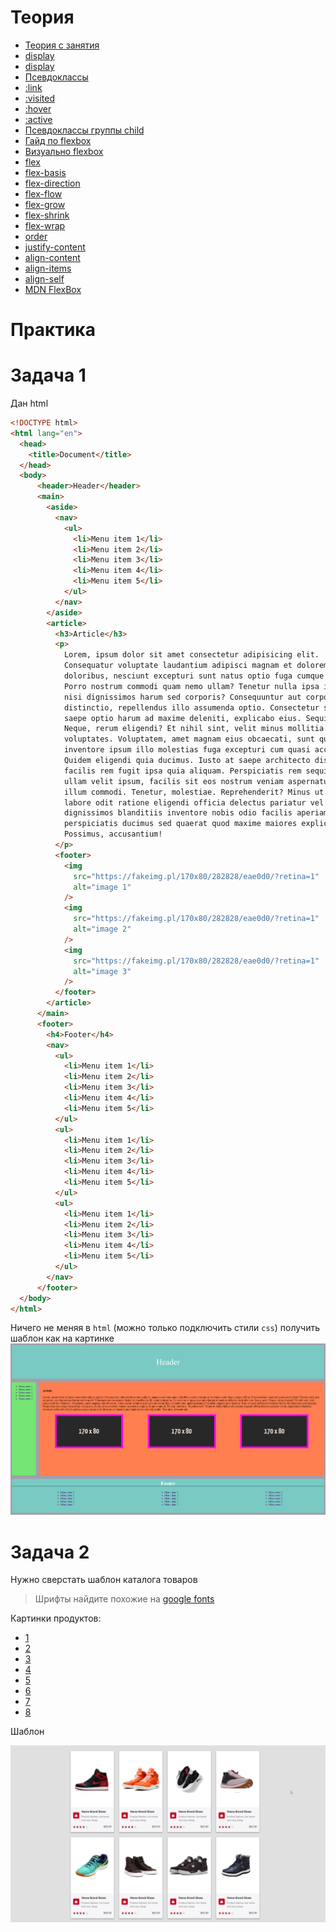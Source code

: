 # Теория

- [Теория с занятия](https://momaesham.github.io/html-css/lessons/5)
- [display](https://doka.guide/css/display/)
- [display](https://htmlbase.ru/css/display)
- [Псевдоклассы](https://doka.guide/css/pseudoclasses/)
- [:link](https://doka.guide/css/link/)
- [:visited](https://doka.guide/css/visited/)
- [:hover](https://doka.guide/css/hover/)
- [:active](https://doka.guide/css/active/)
- [Псевдоклассы группы child](https://doka.guide/css/child/)
- [Гайд по flexbox](https://doka.guide/css/flexbox-guide/)
- [Визуально flexbox](https://tproger.ru/translations/how-css-flexbox-works/)
- [flex](https://doka.guide/css/flex/)
- [flex-basis](https://doka.guide/css/flex-basis/)
- [flex-direction](https://doka.guide/css/flex-direction/)
- [flex-flow](https://doka.guide/css/flex-flow/)
- [flex-grow](https://doka.guide/css/flex-grow/)
- [flex-shrink](https://doka.guide/css/flex-shrink/)
- [flex-wrap](https://doka.guide/css/flex-wrap/)
- [order](https://doka.guide/css/order/)
- [justify-content](https://doka.guide/css/justify-content/)
- [align-content](https://doka.guide/css/align-content/)
- [align-items](https://doka.guide/css/align-items/)
- [align-self](https://doka.guide/css/align-self/)
- [MDN FlexBox](https://developer.mozilla.org/ru/docs/Learn/CSS/CSS_layout/Flexbox)



# Практика

# Задача 1
Дан html

```html
<!DOCTYPE html>
<html lang="en">
  <head>
    <title>Document</title>
  </head>
  <body>
      <header>Header</header>
      <main>
        <aside>
          <nav>
            <ul>
              <li>Menu item 1</li>
              <li>Menu item 2</li>
              <li>Menu item 3</li>
              <li>Menu item 4</li>
              <li>Menu item 5</li>
            </ul>
          </nav>
        </aside>
        <article>
          <h3>Article</h3>
          <p>
            Lorem, ipsum dolor sit amet consectetur adipisicing elit.
            Consequatur voluptate laudantium adipisci magnam et doloremque
            doloribus, nesciunt excepturi sunt natus optio fuga cumque officia.
            Porro nostrum commodi quam nemo ullam? Tenetur nulla ipsa inventore,
            nisi dignissimos harum sed corporis? Consequuntur aut corporis
            distinctio, repellendus illo assumenda optio. Consectetur sit ipsa
            saepe optio harum ad maxime deleniti, explicabo eius. Sequi, amet.
            Neque, rerum eligendi? Et nihil sint, velit minus mollitia
            voluptates. Voluptatem, amet magnam eius obcaecati, sunt quaerat
            inventore ipsum illo molestias fuga excepturi cum quasi accusamus?
            Quidem eligendi quia ducimus. Iusto at saepe architecto distinctio
            facilis rem fugit ipsa quia aliquam. Perspiciatis rem sequi, dicta
            ullam velit ipsum, facilis sit eos nostrum veniam aspernatur minima,
            illum commodi. Tenetur, molestiae. Reprehenderit? Minus ut dolore
            labore odit ratione eligendi officia delectus pariatur vel ab,
            dignissimos blanditiis inventore nobis odio facilis aperiam neque
            perspiciatis ducimus sed quaerat quod maxime maiores explicabo.
            Possimus, accusantium!
          </p>
          <footer>
            <img
              src="https://fakeimg.pl/170x80/282828/eae0d0/?retina=1"
              alt="image 1"
            />
            <img
              src="https://fakeimg.pl/170x80/282828/eae0d0/?retina=1"
              alt="image 2"
            />
            <img
              src="https://fakeimg.pl/170x80/282828/eae0d0/?retina=1"
              alt="image 3"
            />
          </footer>
        </article>
      </main>
      <footer>
        <h4>Footer</h4>
        <nav>
          <ul>
            <li>Menu item 1</li>
            <li>Menu item 2</li>
            <li>Menu item 3</li>
            <li>Menu item 4</li>
            <li>Menu item 5</li>
          </ul>
          <ul>
            <li>Menu item 1</li>
            <li>Menu item 2</li>
            <li>Menu item 3</li>
            <li>Menu item 4</li>
            <li>Menu item 5</li>
          </ul>
          <ul>
            <li>Menu item 1</li>
            <li>Menu item 2</li>
            <li>Menu item 3</li>
            <li>Menu item 4</li>
            <li>Menu item 5</li>
          </ul>
        </nav>
      </footer>
  </body>
</html>

```

Ничего не меняя в `html` (можно только подключить стили `css`) получить шаблон как на картинке
![img](./img/flex-layout.png)

# Задача 2

Нужно сверстать шаблон каталога товаров

> Шрифты найдите похожие на [google fonts](https://fonts.google.com)

Картинки продуктов:

- [1](./img/shoes/1.png)
- [2](./img/shoes/2.png)
- [3](./img/shoes/3.png)
- [4](./img/shoes/4.png)
- [5](./img/shoes/5.png)
- [6](./img/shoes/6.png)
- [7](./img/shoes/7.png)
- [8](./img/shoes/8.png)

Шаблон

![1](./img/shoes/flex1.png)

